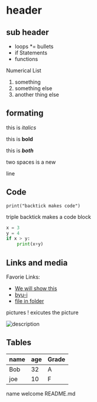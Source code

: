 # header

## sub header

* loops *= bullets
* if Statements
* functions

Numerical List
1. something
1. something else
1. another thing else

## formating

this is *italics*

this is **bold**

this is ***both***

two spaces
is a new

line

## Code

`print("backtick makes code")`


triple backtick makes a code block
``` python
x = 3 
y = 4
if x > y:
    print(x+y)
```

## Links and media

Favorie Links:
* [We will show this](plathgoeshere)
* [byu-i](https://byui.edu)
* [file in folder](hello.py)

pictures ! exicutes the picture

![description](filename.infolder)

## Tables

|name  |age |Grade
|------|----|-----
|Bob|32|A
|joe|10|F


name welcome README.md